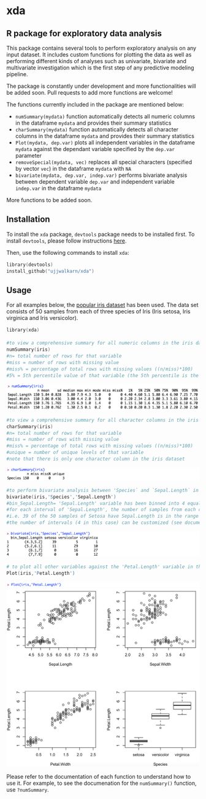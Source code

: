 # xda
R package for exploratory data analysis
---------------------------------------
This package contains several tools to perform exploratory analysis on any input dataset. It includes custom functions for plotting the data as well as performing different kinds of analyses such as univariate, bivariate and multivariate investigation which is the first step of any predictive modeling pipeline.

The package is constantly under development and more functionalities will be added soon. Pull requests to add more functions are welcome!

The functions currently included in the package are mentioned below:

- `numSummary(mydata)` function automatically detects all numeric columns in the dataframe `mydata` and provides their summary statistics 
- `charSummary(mydata)` function automatically detects all character columns in the dataframe `mydata` and provides their summary statistics 
- `Plot(mydata, dep.var)` plots all independent variables in the dataframe `mydata` against the dependant variable specified by the `dep.var` parameter 
- `removeSpecial(mydata, vec)` replaces all special characters (specified by vector `vec`) in the dataframe `mydata` with `NA` 
- `bivariate(mydata, dep.var, indep.var)` performs bivariate analysis between dependent variable `dep.var` and independent variable `indep.var` in the dataframe `mydata`

More functions to be added soon.

Installation
------------
To install the `xda` package, `devtools` package needs to be installed first. To install `devtools`, please follow instructions [here](https://github.com/hadley/devtools).

Then, use the following commands to install `xda`:

```s
library(devtools)
install_github("ujjwalkarn/xda")
```

Usage
-----
For all examples below, the [popular iris dataset](https://en.wikipedia.org/wiki/Iris_flower_data_set) has been used. The data set consists of 50 samples from each of three species of Iris (Iris setosa, Iris virginica and Iris versicolor).

```s
library(xda)

#to view a comprehensive summary for all numeric columns in the iris dataset
numSummary(iris)
#n= total number of rows for that variable
#miss = number of rows with missing value
#miss% = percentage of total rows with missing values ((n/miss)*100)
#5% = 5th percentile value of that variable (the 5th percentile is the value below which 5 percent of the observations may be found)
```
![numSummary(iris) Output](/images/numSummary.png?raw=true)

```s
#to view a comprehensive summary for all character columns in the iris dataset
charSummary(iris)
#n= total number of rows for that variable
#miss = number of rows with missing value
#miss% = percentage of total rows with missing values ((n/miss)*100)
#unique = number of unique levels of that variable
#note that there is only one character column in the iris dataset
```
![ncharSummary(iris) Output](/images/charSummary.png?raw=true)


```s
#to perform bivariate analysis between 'Species` and `Sepal.Length` in the iris dataset
bivariate(iris,'Species','Sepal.Length')
#bin_Sepal.Length= 'Sepal.Length' variable has been binned into 4 equal intervals (its original range is between 4.3 to 7.9)
#for each interval of 'Sepal.Length', the number of samples from each category of 'Species' is shown 
#i.e. 39 of the 50 samples of Setosa have Sepal.Length is in the range (4.3,5.2], and so on. 
#the number of intervals (4 in this case) can be customized (see documentation)
```
![bivariate(iris,'Species','Sepal.Length') Output](/images/bivariate.png?raw=true)

```s
# to plot all other variables against the 'Petal.Length' variable in the iris dataset
Plot(iris,'Petal.Length')
```
![Plot(iris,'Petal.Length') Output](/images/Plot1.png?raw=true)
![Plot(iris,'Petal.Length') Output](/images/Plot2.png?raw=true)


Please refer to the documentation of each function to understand how to use it. 
For example, to see the documenation for the `numSummary()` function, use `?numSummary`.

